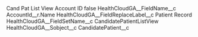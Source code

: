 <?xml version="1.0" encoding="UTF-8"?>
<CustomMetadata xmlns="http://soap.sforce.com/2006/04/metadata" xmlns:xsi="http://www.w3.org/2001/XMLSchema-instance" xmlns:xsd="http://www.w3.org/2001/XMLSchema">
    <label>Cand Pat List View Account ID</label>
    <protected>false</protected>
    <values>
        <field>HealthCloudGA__FieldName__c</field>
        <value xsi:type="xsd:string">AccountId__r.Name</value>
    </values>
    <values>
        <field>HealthCloudGA__FieldReplaceLabel__c</field>
        <value xsi:type="xsd:string">Patient Record</value>
    </values>
    <values>
        <field>HealthCloudGA__FieldSetName__c</field>
        <value xsi:type="xsd:string">CandidatePatientListView</value>
    </values>
    <values>
        <field>HealthCloudGA__Sobject__c</field>
        <value xsi:type="xsd:string">CandidatePatient__c</value>
    </values>
</CustomMetadata>
